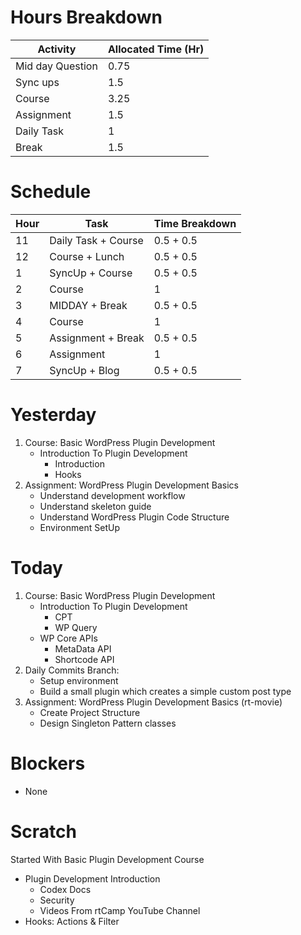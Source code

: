 # Hours Breakdown

Activity | Allocated Time (Hr)
--- | ---
Mid day Question | 0.75
Sync ups | 1.5
Course | 3.25
Assignment | 1.5
Daily Task | 1
Break | 1.5

# Schedule

Hour | Task | Time Breakdown
-- | -- | --
11 | Daily Task + Course | 0.5 + 0.5
12 | Course + Lunch | 0.5 + 0.5
1 | SyncUp + Course | 0.5 + 0.5
2 | Course | 1
3 | MIDDAY + Break | 0.5 + 0.5
4 | Course | 1
5 | Assignment + Break | 0.5 + 0.5
6 | Assignment | 1
7 | SyncUp + Blog| 0.5 + 0.5


# Yesterday
1. Course: Basic WordPress Plugin Development
    - Introduction To Plugin Development
        - Introduction
        - Hooks
2. Assignment: WordPress Plugin Development Basics
    - Understand development workflow
    - Understand skeleton guide
    - Understand WordPress Plugin Code Structure
    - Environment SetUp

# Today
1. Course: Basic WordPress Plugin Development
    - Introduction To Plugin Development
        - CPT
        - WP Query
    - WP Core APIs
        - MetaData API
        - Shortcode API
2. Daily Commits Branch:
    - Setup environment
    - Build a small plugin which creates a simple custom post type
3. Assignment: WordPress Plugin Development Basics (rt-movie)
    - Create Project Structure
    - Design Singleton Pattern classes



# Blockers 
- None




# Scratch

Started With Basic Plugin Development Course
- Plugin Development Introduction
    - Codex Docs
    - Security
    - Videos From rtCamp YouTube Channel
- Hooks: Actions & Filter